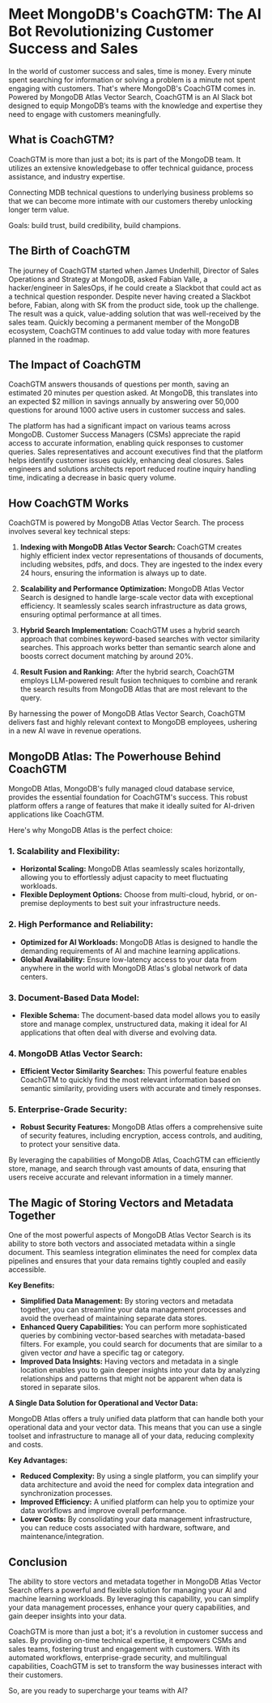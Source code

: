 # Meet MongoDB's CoachGTM: The AI Bot Revolutionizing Customer Success and Sales

In the world of customer success and sales, time is money. Every minute spent searching for information or solving a problem is a minute not spent engaging with customers. That's where MongoDB's CoachGTM comes in. Powered by MongoDB Atlas Vector Search, CoachGTM is an AI Slack bot designed to equip MongoDB’s teams with the knowledge and expertise they need to engage with customers meaningfully.

## What is CoachGTM?

CoachGTM is more than just a bot; its is part of the MongoDB team. It utilizes an extensive knowledgebase to offer technical guidance, process assistance, and industry expertise. 

Connecting MDB technical questions to underlying business problems so that we can become more intimate with our customers thereby unlocking longer term value. 

Goals: build trust, build credibility, build champions.

## The Birth of CoachGTM

The journey of CoachGTM started when James Underhill, Director of Sales Operations and Strategy at MongoDB, asked Fabian Valle, a hacker/engineer in SalesOps, if he could create a Slackbot that could act as a technical question responder. Despite never having created a Slackbot before, Fabian, along with SK from the product side, took up the challenge. The result was a quick, value-adding solution that was well-received by the sales team. Quickly becoming a permanent member of the MongoDB ecosystem, CoachGTM continues to add value today with more features planned in the roadmap.

## The Impact of CoachGTM

CoachGTM answers thousands of questions per month, saving an estimated 20 minutes per question asked. At MongoDB, this translates into an expected $2 million in savings annually by answering over 50,000 questions for around 1000 active users in customer success and sales. 

The platform has had a significant impact on various teams across MongoDB. Customer Success Managers (CSMs) appreciate the rapid access to accurate information, enabling quick responses to customer queries. Sales representatives and account executives find that the platform helps identify customer issues quickly, enhancing deal closures. Sales engineers and solutions architects report reduced routine inquiry handling time, indicating a decrease in basic query volume.

## How CoachGTM Works

CoachGTM is powered by MongoDB Atlas Vector Search. The process involves several key technical steps:

1. **Indexing with MongoDB Atlas Vector Search:** CoachGTM creates highly efficient index vector representations of thousands of documents, including websites, pdfs, and docs. They are ingested to the index every 24 hours, ensuring the information is always up to date.

2. **Scalability and Performance Optimization:** MongoDB Atlas Vector Search is designed to handle large-scale vector data with exceptional efficiency. It seamlessly scales search infrastructure as data grows, ensuring optimal performance at all times.

3. **Hybrid Search Implementation:** CoachGTM uses a hybrid search approach that combines keyword-based searches with vector similarity searches. This approach works better than semantic search alone and boosts correct document matching by around 20%.

4. **Result Fusion and Ranking:** After the hybrid search, CoachGTM employs LLM-powered result fusion techniques to combine and rerank the search results from MongoDB Atlas that are most relevant to the query.

By harnessing the power of MongoDB Atlas Vector Search, CoachGTM delivers fast and highly relevant context to MongoDB employees, ushering in a new AI wave in revenue operations.

## MongoDB Atlas: The Powerhouse Behind CoachGTM

MongoDB Atlas, MongoDB's fully managed cloud database service, provides the essential foundation for CoachGTM's success. This robust platform offers a range of features that make it ideally suited for AI-driven applications like CoachGTM.

Here's why MongoDB Atlas is the perfect choice:

### 1. **Scalability and Flexibility:**
* **Horizontal Scaling:** MongoDB Atlas seamlessly scales horizontally, allowing you to effortlessly adjust capacity to meet fluctuating workloads.
* **Flexible Deployment Options:** Choose from multi-cloud, hybrid, or on-premise deployments to best suit your infrastructure needs.

### 2. **High Performance and Reliability:**
* **Optimized for AI Workloads:** MongoDB Atlas is designed to handle the demanding requirements of AI and machine learning applications.
* **Global Availability:** Ensure low-latency access to your data from anywhere in the world with MongoDB Atlas's global network of data centers.

### 3. **Document-Based Data Model:**
* **Flexible Schema:** The document-based data model allows you to easily store and manage complex, unstructured data, making it ideal for AI applications that often deal with diverse and evolving data.

### 4. **MongoDB Atlas Vector Search:**
* **Efficient Vector Similarity Searches:** This powerful feature enables CoachGTM to quickly find the most relevant information based on semantic similarity, providing users with accurate and timely responses.

### 5. **Enterprise-Grade Security:**
* **Robust Security Features:** MongoDB Atlas offers a comprehensive suite of security features, including encryption, access controls, and auditing, to protect your sensitive data.

By leveraging the capabilities of MongoDB Atlas, CoachGTM can efficiently store, manage, and search through vast amounts of data, ensuring that users receive accurate and relevant information in a timely manner.

## The Magic of Storing Vectors and Metadata Together

One of the most powerful aspects of MongoDB Atlas Vector Search is its ability to store both vectors and associated metadata within a single document. This seamless integration eliminates the need for complex data pipelines and ensures that your data remains tightly coupled and easily accessible.

**Key Benefits:**

* **Simplified Data Management:** By storing vectors and metadata together, you can streamline your data management processes and avoid the overhead of maintaining separate data stores.
* **Enhanced Query Capabilities:** You can perform more sophisticated queries by combining vector-based searches with metadata-based filters. For example, you could search for documents that are similar to a given vector *and* have a specific tag or category.
* **Improved Data Insights:** Having vectors and metadata in a single location enables you to gain deeper insights into your data by analyzing relationships and patterns that might not be apparent when data is stored in separate silos.

**A Single Data Solution for Operational and Vector Data:**

MongoDB Atlas offers a truly unified data platform that can handle both your operational data and your vector data. This means that you can use a single toolset and infrastructure to manage all of your data, reducing complexity and costs.

**Key Advantages:**

* **Reduced Complexity:** By using a single platform, you can simplify your data architecture and avoid the need for complex data integration and synchronization processes.
* **Improved Efficiency:** A unified platform can help you to optimize your data workflows and improve overall performance.
* **Lower Costs:** By consolidating your data management infrastructure, you can reduce costs associated with hardware, software, and maintenance/integration.

## Conclusion

The ability to store vectors and metadata together in MongoDB Atlas Vector Search offers a powerful and flexible solution for managing your AI and machine learning workloads. By leveraging this capability, you can simplify your data management processes, enhance your query capabilities, and gain deeper insights into your data.

CoachGTM is more than just a bot; it's a revolution in customer success and sales. By providing on-time technical expertise, it empowers CSMs and sales teams, fostering trust and engagement with customers. With its automated workflows, enterprise-grade security, and multilingual capabilities, CoachGTM is set to transform the way businesses interact with their customers. 


So, are you ready to supercharge your teams with AI? 
